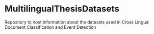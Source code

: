 # MultilingualThesisDatasets
Repository to host information about the datasets used in Cross Lingual Document Classification and Event Detection
